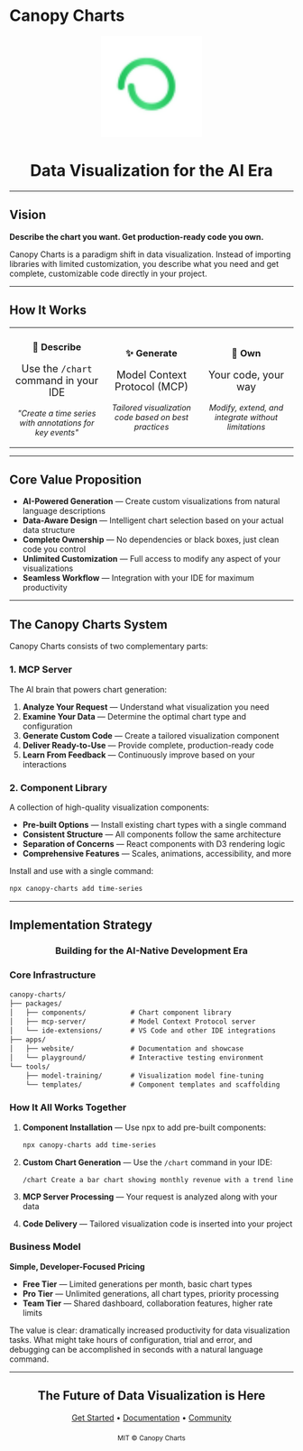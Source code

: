 # Canopy Charts

<div align="center">
  <img src="public/favicon.svg" width="180" height="180" alt="Canopy Charts Logo">
  
  <h1>Data Visualization for the AI Era</h1>
</div>

---

## Vision

**Describe the chart you want. Get production-ready code you own.**

Canopy Charts is a paradigm shift in data visualization. Instead of importing libraries with limited customization, you describe what you need and get complete, customizable code directly in your project.

---

## How It Works

<table>
<tr>
<td width="33%" align="center">
  <h3>📝 Describe</h3>
  <p style="font-size: 18px;">Use the <code>/chart</code> command in your IDE</p>
  <p><em>"Create a time series with annotations for key events"</em></p>
</td>
<td width="33%" align="center">
  <h3>✨ Generate</h3>
  <p style="font-size: 18px;">Model Context Protocol (MCP)</p>
  <p><em>Tailored visualization code based on best practices</em></p>
</td>
<td width="33%" align="center">
  <h3>🔧 Own</h3>
  <p style="font-size: 18px;">Your code, your way</p>
  <p><em>Modify, extend, and integrate without limitations</em></p>
</td>
</tr>
</table>

---

## Core Value Proposition

- **AI-Powered Generation** — Create custom visualizations from natural language descriptions
- **Data-Aware Design** — Intelligent chart selection based on your actual data structure
- **Complete Ownership** — No dependencies or black boxes, just clean code you control
- **Unlimited Customization** — Full access to modify any aspect of your visualizations
- **Seamless Workflow** — Integration with your IDE for maximum productivity

---

## The Canopy Charts System

Canopy Charts consists of two complementary parts:

### 1. MCP Server

The AI brain that powers chart generation:

1. **Analyze Your Request** — Understand what visualization you need
2. **Examine Your Data** — Determine the optimal chart type and configuration
3. **Generate Custom Code** — Create a tailored visualization component
4. **Deliver Ready-to-Use** — Provide complete, production-ready code
5. **Learn From Feedback** — Continuously improve based on your interactions

### 2. Component Library

A collection of high-quality visualization components:

- **Pre-built Options** — Install existing chart types with a single command
- **Consistent Structure** — All components follow the same architecture
- **Separation of Concerns** — React components with D3 rendering logic
- **Comprehensive Features** — Scales, animations, accessibility, and more

Install and use with a single command:

```bash
npx canopy-charts add time-series
```

---

## Implementation Strategy

<div align="center">
  <h3>Building for the AI-Native Development Era</h3>
</div>

### Core Infrastructure

```
canopy-charts/
├── packages/
│   ├── components/           # Chart component library
│   ├── mcp-server/           # Model Context Protocol server
│   └── ide-extensions/       # VS Code and other IDE integrations
├── apps/
│   ├── website/              # Documentation and showcase
│   └── playground/           # Interactive testing environment
└── tools/
    ├── model-training/       # Visualization model fine-tuning
    └── templates/            # Component templates and scaffolding
```

### How It All Works Together

1. **Component Installation** — Use npx to add pre-built components:

   ```bash
   npx canopy-charts add time-series
   ```

2. **Custom Chart Generation** — Use the `/chart` command in your IDE:

   ```
   /chart Create a bar chart showing monthly revenue with a trend line
   ```

3. **MCP Server Processing** — Your request is analyzed along with your data
4. **Code Delivery** — Tailored visualization code is inserted into your project

### Business Model

**Simple, Developer-Focused Pricing**

- **Free Tier** — Limited generations per month, basic chart types
- **Pro Tier** — Unlimited generations, all chart types, priority processing
- **Team Tier** — Shared dashboard, collaboration features, higher rate limits

The value is clear: dramatically increased productivity for data visualization tasks. What might take hours of configuration, trial and error, and debugging can be accomplished in seconds with a natural language command.

---

<div align="center">
  <h2>The Future of Data Visualization is Here</h2>
  <p><a href="#getting-started">Get Started</a> • <a href="#documentation">Documentation</a> • <a href="#community">Community</a></p>
  
  <sub>MIT © Canopy Charts</sub>
</div>
